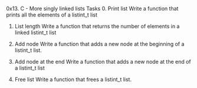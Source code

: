 0x13. C - More singly linked lists
Tasks
0. Print list
Write a function that prints all the elements of a listint_t list

1. List length
Write a function that returns the number of elements in a linked listint_t list

2. Add node
Write a function that adds a new node at the beginning of a listint_t list.

3. Add node at the end
Write a function that adds a new node at the end of a listint_t list

4. Free list
Write a function that frees a listint_t list.
